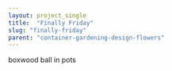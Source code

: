 ```yaml
---
layout: project_single
title:  "Finally Friday"
slug: "finally-friday"
parent: "container-gardening-design-flowers"
---
```

boxwood ball in pots